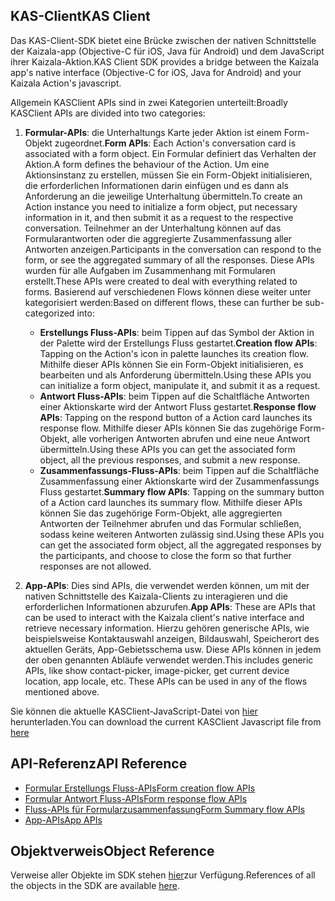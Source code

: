## <a name="kas-client"></a><span data-ttu-id="3d2e6-101">KAS-Client</span><span class="sxs-lookup"><span data-stu-id="3d2e6-101">KAS Client</span></span>

<span data-ttu-id="3d2e6-102">Das KAS-Client-SDK bietet eine Brücke zwischen der nativen Schnittstelle der Kaizala-app (Objective-C für iOS, Java für Android) und dem JavaScript ihrer Kaizala-Aktion.</span><span class="sxs-lookup"><span data-stu-id="3d2e6-102">KAS Client SDK provides a bridge between the Kaizala app's native interface (Objective-C for iOS, Java for Android) and your Kaizala Action's javascript.</span></span>

<span data-ttu-id="3d2e6-103">Allgemein KASClient APIs sind in zwei Kategorien unterteilt:</span><span class="sxs-lookup"><span data-stu-id="3d2e6-103">Broadly KASClient APIs are divided into two categories:</span></span>
1.  <span data-ttu-id="3d2e6-104">**Formular-APIs**: die Unterhaltungs Karte jeder Aktion ist einem Form-Objekt zugeordnet.</span><span class="sxs-lookup"><span data-stu-id="3d2e6-104">**Form APIs**: Each Action's conversation card is associated with a form object.</span></span> <span data-ttu-id="3d2e6-105">Ein Formular definiert das Verhalten der Aktion.</span><span class="sxs-lookup"><span data-stu-id="3d2e6-105">A form defines the behaviour of the Action.</span></span> <span data-ttu-id="3d2e6-106">Um eine Aktionsinstanz zu erstellen, müssen Sie ein Form-Objekt initialisieren, die erforderlichen Informationen darin einfügen und es dann als Anforderung an die jeweilige Unterhaltung übermitteln.</span><span class="sxs-lookup"><span data-stu-id="3d2e6-106">To create an Action instance you need to initialize a form object, put necessary information in it, and then submit it as a request to the respective conversation.</span></span> <span data-ttu-id="3d2e6-107">Teilnehmer an der Unterhaltung können auf das Formularantworten oder die aggregierte Zusammenfassung aller Antworten anzeigen.</span><span class="sxs-lookup"><span data-stu-id="3d2e6-107">Participants in the conversation can respond to the form, or see the aggregated summary of all the responses.</span></span> <span data-ttu-id="3d2e6-108">Diese APIs wurden für alle Aufgaben im Zusammenhang mit Formularen erstellt.</span><span class="sxs-lookup"><span data-stu-id="3d2e6-108">These APIs were created to deal with everything related to forms.</span></span> <span data-ttu-id="3d2e6-109">Basierend auf verschiedenen Flows können diese weiter unter kategorisiert werden:</span><span class="sxs-lookup"><span data-stu-id="3d2e6-109">Based on different flows, these can further be sub-categorized into:</span></span>
    *   <span data-ttu-id="3d2e6-110">**Erstellungs Fluss-APIs**: beim Tippen auf das Symbol der Aktion in der Palette wird der Erstellungs Fluss gestartet.</span><span class="sxs-lookup"><span data-stu-id="3d2e6-110">**Creation flow APIs**:  Tapping on the Action's icon in palette launches its creation flow.</span></span> <span data-ttu-id="3d2e6-111">Mithilfe dieser APIs können Sie ein Form-Objekt initialisieren, es bearbeiten und als Anforderung übermitteln.</span><span class="sxs-lookup"><span data-stu-id="3d2e6-111">Using these APIs you can initialize a form object, manipulate it, and submit it as a request.</span></span>
    *   <span data-ttu-id="3d2e6-112">**Antwort Fluss-APIs**: beim Tippen auf die Schaltfläche Antworten einer Aktionskarte wird der Antwort Fluss gestartet.</span><span class="sxs-lookup"><span data-stu-id="3d2e6-112">**Response flow APIs**: Tapping on the respond button of a Action card launches its response flow.</span></span> <span data-ttu-id="3d2e6-113">Mithilfe dieser APIs können Sie das zugehörige Form-Objekt, alle vorherigen Antworten abrufen und eine neue Antwort übermitteln.</span><span class="sxs-lookup"><span data-stu-id="3d2e6-113">Using these APIs you can get the associated form object, all the previous responses, and submit a new response.</span></span>
    *   <span data-ttu-id="3d2e6-114">**Zusammenfassungs-Fluss-APIs**: beim Tippen auf die Schaltfläche Zusammenfassung einer Aktionskarte wird der Zusammenfassungs Fluss gestartet.</span><span class="sxs-lookup"><span data-stu-id="3d2e6-114">**Summary flow APIs**: Tapping on the summary button of a Action card launches its summary flow.</span></span> <span data-ttu-id="3d2e6-115">Mithilfe dieser APIs können Sie das zugehörige Form-Objekt, alle aggregierten Antworten der Teilnehmer abrufen und das Formular schließen, sodass keine weiteren Antworten zulässig sind.</span><span class="sxs-lookup"><span data-stu-id="3d2e6-115">Using these APIs you can get the associated form object, all the aggregated responses by the participants, and choose to close the form so that further responses are not allowed.</span></span>
    
2.  <span data-ttu-id="3d2e6-116">**App-APIs**: Dies sind APIs, die verwendet werden können, um mit der nativen Schnittstelle des Kaizala-Clients zu interagieren und die erforderlichen Informationen abzurufen.</span><span class="sxs-lookup"><span data-stu-id="3d2e6-116">**App APIs**: These are APIs that can be used to interact with the Kaizala client's native interface and retrieve necessary information.</span></span> <span data-ttu-id="3d2e6-117">Hierzu gehören generische APIs, wie beispielsweise Kontaktauswahl anzeigen, Bildauswahl, Speicherort des aktuellen Geräts, App-Gebietsschema usw. Diese APIs können in jedem der oben genannten Abläufe verwendet werden.</span><span class="sxs-lookup"><span data-stu-id="3d2e6-117">This includes generic APIs, like show contact-picker, image-picker, get current device location, app locale, etc. These APIs can be used in any of the flows mentioned above.</span></span>

<span data-ttu-id="3d2e6-118">Sie können die aktuelle KASClient-JavaScript-Datei von [hier](https://manage.kaiza.la/MiniApps/DownloadSDK) herunterladen.</span><span class="sxs-lookup"><span data-stu-id="3d2e6-118">You can download the current KASClient Javascript file from [here](https://manage.kaiza.la/MiniApps/DownloadSDK)</span></span>

## <a name="api-reference"></a><span data-ttu-id="3d2e6-119">API-Referenz</span><span class="sxs-lookup"><span data-stu-id="3d2e6-119">API Reference</span></span>

*   [<span data-ttu-id="3d2e6-120">Formular Erstellungs Fluss-APIs</span><span class="sxs-lookup"><span data-stu-id="3d2e6-120">Form creation flow APIs</span></span>](generated/modules/kasclient.form.md#creation)
*   [<span data-ttu-id="3d2e6-121">Formular Antwort Fluss-APIs</span><span class="sxs-lookup"><span data-stu-id="3d2e6-121">Form response flow APIs</span></span>](generated/modules/kasclient.form.md#response)
*   [<span data-ttu-id="3d2e6-122">Fluss-APIs für Formularzusammenfassung</span><span class="sxs-lookup"><span data-stu-id="3d2e6-122">Form Summary flow APIs</span></span>](generated/modules/kasclient.form.md#summary)
*   [<span data-ttu-id="3d2e6-123">App-APIs</span><span class="sxs-lookup"><span data-stu-id="3d2e6-123">App APIs</span></span>](generated/modules/kasclient.app.md)

## <a name="object-reference"></a><span data-ttu-id="3d2e6-124">Objektverweis</span><span class="sxs-lookup"><span data-stu-id="3d2e6-124">Object Reference</span></span>

<span data-ttu-id="3d2e6-125">Verweise aller Objekte im SDK stehen [hier](objects.md)zur Verfügung.</span><span class="sxs-lookup"><span data-stu-id="3d2e6-125">References of all the objects in the SDK are available [here](objects.md).</span></span>
